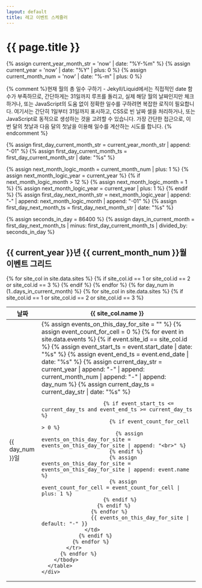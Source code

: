 ```yaml
---
layout: default
title: 레고 이벤트 스케쥴러
---
```


<div class="container">
  <h1 class="page-title">{{ page.title }}</h1>

  {% assign current_year_month_str = 'now' | date: "%Y-%m" %}
  {% assign current_year = 'now' | date: "%Y" | plus: 0 %}
  {% assign current_month_num = 'now' | date: "%-m" | plus: 0 %}

  {% comment %}현재 월의 총 일수 구하기 - Jekyll/Liquid에서는 직접적인 date 함수가 부족하므로,
  간단하게는 31일까지 루프를 돌리고, 실제 해당 월의 날짜인지만 체크하거나,
  또는 JavaScript의 도움 없이 정확한 일수를 구하려면 복잡한 로직이 필요합니다.
  여기서는 간단히 1일부터 31일까지 표시하고, CSS로 빈 날짜 셀을 처리하거나,
  또는 JavaScript로 동적으로 생성하는 것을 고려할 수 있습니다.
  가장 간단한 접근으로, 이번 달의 첫날과 다음 달의 첫날을 이용해 일수를 계산하는 시도를 합니다.
  {% endcomment %}

  {% assign first_day_current_month_str = current_year_month_str | append: "-01" %}
  {% assign first_day_current_month_ts = first_day_current_month_str | date: "%s" %}

  {% assign next_month_logic_month = current_month_num | plus: 1 %}
  {% assign next_month_logic_year = current_year %}
  {% if next_month_logic_month > 12 %}
    {% assign next_month_logic_month = 1 %}
    {% assign next_month_logic_year = current_year | plus: 1 %}
  {% endif %}
  {% assign first_day_next_month_str = next_month_logic_year | append: "-" | append: next_month_logic_month | append: "-01" %}
  {% assign first_day_next_month_ts = first_day_next_month_str | date: "%s" %}

  {% assign seconds_in_day = 86400 %}
  {% assign days_in_current_month = first_day_next_month_ts | minus: first_day_current_month_ts | divided_by: seconds_in_day %}


  <!-- 월간 그리드 테이블 섹션 -->
  <section class="timeline-section">
    <h2>{{ current_year }}년 {{ current_month_num }}월 이벤트 그리드</h2>
    <div class="monthly-grid-scrollable">
      <table class="monthly-grid">
        <thead>
          <tr>
            <th class="date-header">날짜</th>
            {% for site_col in site.data.sites %}
              {% if site_col.id == 1 or site_col.id == 2 or site_col.id == 3 %}
                <th>{{ site_col.name }}</th>
              {% endif %}
            {% endfor %}
          </tr>
        </thead>
        <tbody>
          {% for day_num in (1..days_in_current_month) %}
            <tr>
              <td class="date-cell">{{ day_num }}일</td>
              {% for site_col in site.data.sites %}
                {% if site_col.id == 1 or site_col.id == 2 or site_col.id == 3 %}
                  <td class="event-cell">
                    {% assign events_on_this_day_for_site = "" %}
                    {% assign event_count_for_cell = 0 %}
                    {% for event in site.data.events %}
                      {% if event.site_id == site_col.id %}
                        {% assign event_start_ts = event.start_date | date: "%s" %}
                        {% assign event_end_ts = event.end_date | date: "%s" %}
                        {% assign current_day_str = current_year | append: "-" | append: current_month_num | append: "-" | append: day_num %}
                        {% assign current_day_ts = current_day_str | date: "%s" %}

                        {% if event_start_ts <= current_day_ts and event_end_ts >= current_day_ts %}
                          {% if event_count_for_cell > 0 %}
                            {% assign events_on_this_day_for_site = events_on_this_day_for_site | append: "<br>" %}
                          {% endif %}
                          {% assign events_on_this_day_for_site = events_on_this_day_for_site | append: event.name %}
                          {% assign event_count_for_cell = event_count_for_cell | plus: 1 %}
                        {% endif %}
                      {% endif %}
                    {% endfor %}
                    {{ events_on_this_day_for_site | default: "-" }}
                  </td>
                {% endif %}
              {% endfor %}
            </tr>
          {% endfor %}
        </tbody>
      </table>
    </div>
  </section>
</div>
